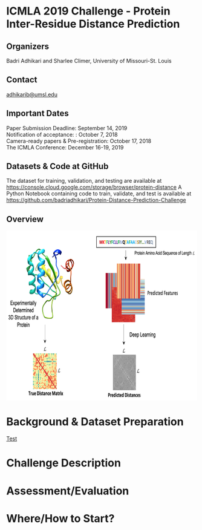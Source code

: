 # ICMLA 2019 Challenge - Protein Inter-Residue Distance Prediction
## Organizers  
Badri Adhikari and Sharlee Climer, University of Missouri-St. Louis
## Contact  
adhikarib@umsl.edu
## Important Dates  
Paper Submission Deadline: September 14, 2019  
Notification of acceptance: : October 7, 2018  
Camera-ready papers & Pre-registration: October 17, 2018  
The ICMLA Conference: December 16-19, 2019  
##  Datasets & Code at GitHub  
The dataset for training, validation, and testing are available at https://console.cloud.google.com/storage/browser/protein-distance 
A Python Notebook containing code to train, validate, and test is available at 
https://github.com/badriadhikari/Protein-Distance-Prediction-Challenge 

##  Overview  
<img src="pdp-problem.png" align="middle" height="450"/>

# Background & Dataset Preparation

[Test](https://www.umsl.edu/~registration/students/sp19-pdf.pdf) 

# Challenge Description


# Assessment/Evaluation


# Where/How to Start?

